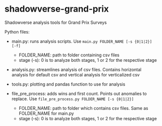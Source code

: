 # shadowverse-grand-prix
Shadowverse analysis tools for Grand Prix Surveys

Python files:
  - main.py: runs analysis scripts. Use `main.py FOLDER_NAME [-s {0|1|2}] [-f]`
    * FOLDER_NAME: path to folder containing csv files
    * stage (-s): 0 is to analyze both stages, 1 or 2 for the respective stage
  
  - analysis.py: streamlines analysis of csv files. Contains horizontal analysis for default csv and vertical analysis for verticalized csv
  - tools.py: plotting and pandas function to use for analysis
  - file_pre_process: adds wins and first count. Points out anomalies to replace. Use `file_pre_process.py FOLDER_NAME [-s {0|1|2}]`
    * FOLDER_NAME: path to folder which contains csv files. Same as FOLDER_NAME for main.py
    * stage (-s): 0 is to analyze both stages, 1 or 2 for the respective stage  
